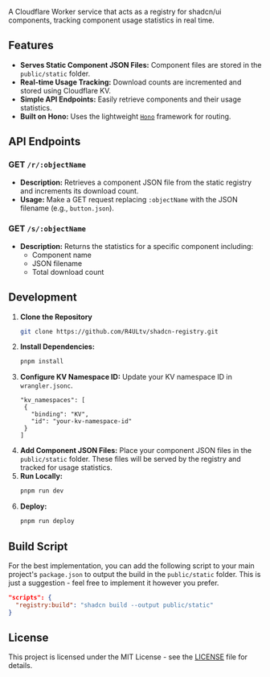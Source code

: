 A Cloudflare Worker service that acts as a registry for shadcn/ui components, tracking component usage statistics in real time.

## Features

- **Serves Static Component JSON Files:** Component files are stored in the `public/static` folder.
- **Real-time Usage Tracking:** Download counts are incremented and stored using Cloudflare KV.
- **Simple API Endpoints:** Easily retrieve components and their usage statistics.
- **Built on Hono:** Uses the lightweight [`Hono`](https://github.com/honojs/hono) framework for routing.

## API Endpoints

### GET `/r/:objectName`

- **Description:** Retrieves a component JSON file from the static registry and increments its download count.
- **Usage:** Make a GET request replacing `:objectName` with the JSON filename (e.g., `button.json`).

### GET `/s/:objectName`

- **Description:** Returns the statistics for a specific component including:
  - Component name
  - JSON filename
  - Total download count

## Development

1. **Clone the Repository**
   ```sh
   git clone https://github.com/R4ULtv/shadcn-registry.git
   ```
2. **Install Dependencies:**
   ```sh
   pnpm install
   ```
3. **Configure KV Namespace ID:**
   Update your KV namespace ID in `wrangler.jsonc`.
   ```jsonc
   "kv_namespaces": [
    {
      "binding": "KV",
      "id": "your-kv-namespace-id"
    }
   ]
   ```
4. **Add Component JSON Files:**
   Place your component JSON files in the `public/static` folder. These files will be served by the registry and tracked for usage statistics.
5. **Run Locally:**
   ```sh
   pnpm run dev
   ```
6. **Deploy:**
   ```sh
   pnpm run deploy
   ```

## Build Script

For the best implementation, you can add the following script to your main project's `package.json` to output the build in the `public/static` folder. This is just a suggestion - feel free to implement it however you prefer.

```json
"scripts": {
  "registry:build": "shadcn build --output public/static"
}
```

## License

This project is licensed under the MIT License - see the [LICENSE](LICENSE) file for details.
